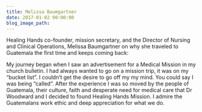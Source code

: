 ```yaml
---
title: Melissa Baumgartner
date: 2017-01-02 00:00:00
blog_image_path:
---
```


Healing Hands co-founder, mission secretary, and the Director of Nursing and Clinical Operations, Melissa Baumgartner on why she traveled to Guatemala the first time and keeps coming back:

My journey began when I saw an advertisement for a Medical Mission in my church bulletin. I had always wanted to go on a mission trip, it was on my “bucket list”. I couldn’t get the desire to go off my my mind. You could say I was being “called”. After the experience I was so moved by the people of Guatemala, their culture, faith and desperate need for medical care that Dr Woodward and I decided to found Healing Hands Mission. I admire the Guatemalans work ethic and deep appreciation for what we do.